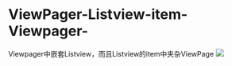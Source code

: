 # ViewPager-Listview-item-Viewpager-
Viewpager中嵌套Listview，而且Listview的item中夹杂ViewPage
![](https://github.com/18236887539/ViewPager-Listview-item-Viewpager-/blob/master/Listview_viewPager/20150120221018539.gif)
